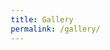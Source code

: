 ```yaml
---
title: Gallery
permalink: /gallery/
---
```


<style>


* { box-sizing: border-box }


.images {
  width: 100%;
  margin: 0 auto;
  height: 100%;
  display: grid;
  grid-gap: 15px;
  grid-template-columns: 50% 50%;
}

@media (min-width: 580px) {
  .images {
    grid-template-columns: 33.33% 33.33% 33.33%;
  }
}
img {
  height: auto;
  width: 100%;
  max-width: 100%;
  vertical-align: middle;
}
.template {
  transition: all 0s cubic-bezier(0.455, 0.03, 0.515, 0.955);
  opacity: 0;
  position: relative;
  /* background: #707070; */
}

.template p {
  position: absolute;
  left: 0;
  bottom: 0;
  color: #fff;
  text-transform: uppercase;
  font-size: 13px;
  letter-spacing: 1px;
  margin: 0;
  width: 100%;
  background: linear-gradient(rgba(0,0,0,0), rgba(0,0,0,0.5));
  padding: 25px 10px 10px 10px;
}

.template.animate {
  transform: scale(1);
    opacity: 1;
}

#gallery-pagination {
  margin: 30px 0;
}

#btnNext,
#btnPrevious{
  background: transparent;
  color: #609ea5;
  padding: 8px 28px;
  border: 0;
  font-size: 18px;
  cursor: pointer;
  outline: none;
}

#gallery-pagination #page {
  margin-left: 15px;
  margin-right: 15px;
  color: #707070;
  font-style: italic;
  font-size: 13px
}

.sr-only {
  position: absolute !important;
  overflow: hidden;
  clip: rect(0 0 0 0);
  height: 1px;
  width: 1px;
  margin: -1px;
  padding: 0;
  border: 0;
}

#gallery-dots {
  margin-bottom: 15px;
  background: transparent;
}

.gallery-dot {
  background: #609ea5;
  border:0;
  padding:0;
  width: 50px;
  height: 8px;
  margin: 5px;
  opacity: 0.4;
  outline: none;
  cursor: pointer;
}

.gallery-dot.active {
  opacity: 1;
}

#gallery-pagination {
  display: grid;
  background: transparent;
  grid-template-columns: 1fr 3fr 1fr;
  align-items: start;
}
</style>
<div class="gallery">
  <main id="image-gallery" class="images"></main>
  <footer id="gallery-pagination">
    <button id="btnPrevious">&larr; <span class="sr-only">Previous</span></button>
    <div>
      <div id="gallery-dots"></div>
      <span id="page"></span>
    </div>
    <button id="btnNext"><span class="sr-only">Next </span>&rarr;</button>
  </footer>
</div>

<span style="display: block; margin-bottom: 2em"></span>


<script>
var previous = document.getElementById('btnPrevious')
var next = document.getElementById('btnNext')
var gallery = document.getElementById('image-gallery')
var pageIndicator = document.getElementById('page')
var galleryDots = document.getElementById('gallery-dots');

var images= [];

var totalImages = {{site.image_count}}


// let reader = new FileReader();

// reader.readAsText("/images/image_count.txt");

// reader.onload = function() {
//   console.log(reader.result);
// };


for (var i = 1; i < totalImages; i++) {
  images.push({
    source: "/images/gallery/"+i+".jpg"
  });    

}

var perPage = 9;
var page = 1;
var pages = Math.ceil(images.length / perPage)


// Gallery dots
for (var i = 0; i < pages; i++){
  var dot = document.createElement('button')
  var dotSpan = document.createElement('span')
  var dotNumber = document.createTextNode(i + 1)
  dot.classList.add('gallery-dot');
  dot.setAttribute('data-index', i);
  dotSpan.classList.add('sr-only');
  
  dotSpan.appendChild(dotNumber);
  dot.appendChild(dotSpan)
  
  dot.addEventListener('click', function(e) {
    var self = e.target
    goToPage(self.getAttribute('data-index'))
  })
  
  galleryDots.appendChild(dot)
}

// Previous Button
previous.addEventListener('click', function() {
  if (page === 1) {
    page = 1;
  } else {
    page--;
    showImages();
  }
})

// Next Button
next.addEventListener('click', function() {
  if (page < pages) {
    page++;
    showImages();
  }
})

// Jump to page
function goToPage(index) {
  index = parseInt(index);
  page =  index + 1;
  
  showImages();
}

// Load images
function showImages() {
  while(gallery.firstChild) gallery.removeChild(gallery.firstChild)
  
  var offset = (page - 1) * perPage;
  var dots = document.querySelectorAll('.gallery-dot');
  
  for (var i = 0; i < dots.length; i++){
    dots[i].classList.remove('active');
  }
  
  dots[page - 1].classList.add('active');
  
  for (var i = offset; i < offset + perPage; i++) {
    if ( images[i] ) {
      var template = document.createElement('div');

      var img = document.createElement('img');
      
      template.classList.add('template')
      img.setAttribute("src", images[i].source);

      template.appendChild(img);
      gallery.appendChild(template);      
    }
  }
  
  // Animate images
  var galleryItems = document.querySelectorAll('.template')
  for (var i = 0; i < galleryItems.length; i++) {
    var onAnimateItemIn = animateItemIn(i);
    setTimeout(onAnimateItemIn, i * 100);
  }
  
  function animateItemIn(i) {
    var item = galleryItems[i];
    return function() {
      item.classList.add('animate');
    }
  }
  
  // Update page indicator
  pageIndicator.textContent = "Page " + page + " of " + pages;
  
}

showImages();
</script>
